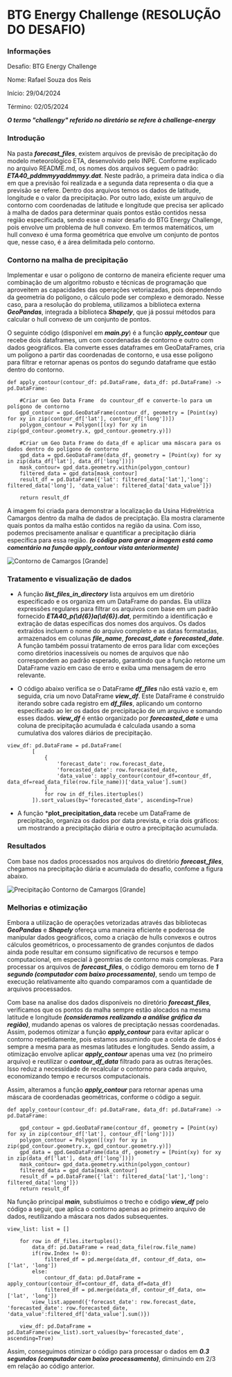 # BTG Energy Challenge (RESOLUÇÃO DO DESAFIO)
### Informações
Desafio: BTG Energy Challenge

Nome: Rafael Souza dos Reis

Início: 29/04/2024

Término: 02/05/2024

***O termo "challengy" referido no diretório se refere à challenge-energy***


### Introdução
Na pasta ***forecast_files***, existem arquivos de previsão de precipitação do modelo meteorológico ETA, desenvolvido pelo INPE. Conforme explicado no arquivo README.md, os nomes dos arquivos seguem o padrão: ***ETA40_pddmmyyaddmmyy.dat***. Neste padrão, a primeira data indica o dia em que a previsão foi realizada e a segunda data representa o dia que a previsão se refere. Dentro dos arquivos temos os dados de latitude, longitude e o valor da precipitação. Por outro lado, existe um arquivo de contorno com coordenadas de latitude e longitude que precisa ser aplicado à malha de dados para determinar quais pontos estão contidos nessa região especificada, sendo esse o maior desafio do BTG Energy Challenge, pois envolve um problema de hull convexo. Em termos matemáticos, um hull convexo é uma forma geométrica que envolve um conjunto de pontos que, nesse caso, é a área delimitada pelo contorno. 

### Contorno na malha de precipitação
Implementar e usar o polígono de contorno de maneira eficiente requer uma combinação de um algoritmo robusto e técnicas de programação que aproveitem as capacidades das operações vetoriazadas, pois dependendo da geometria do polígono, o cálculo pode ser complexo e demorado. Nesse caso, para a resolução do problema, utilizamos a biblioteca externa ***GeoPandas***, integrada a biblioteca ***Shapely***, que já possui métodos para calcular o hull convexo de um conjunto de pontos.

O seguinte código (disponível em ***main.py***) é a função ***apply_contour*** que recebe dois dataframes, um com coordenadas de contorno e outro com dados geográficos. Ela converte esses dataframes em GeoDataFrames, cria um polígono a partir das coordenadas de contorno, e usa esse polígono para filtrar e retornar apenas os pontos do segundo dataframe que estão dentro do contorno.

```
def apply_contour(contour_df: pd.DataFrame, data_df: pd.DataFrame) -> pd.DataFrame:
    
    #Criar um Geo Data Frame  do countour_df e converte-lo para um polígono de contorno
    gpd_contour = gpd.GeoDataFrame(contour_df, geometry = [Point(xy) for xy in zip(contour_df['lat'], contour_df['long'])])
    polygon_contour = Polygon([(xy) for xy in zip(gpd_contour.geometry.x, gpd_contour.geometry.y)])
    
    #Criar um Geo Data Frame do data_df e aplicar uma máscara para os dados dentro do polígono de contorno
    gpd_data = gpd.GeoDataFrame(data_df, geometry = [Point(xy) for xy in zip(data_df['lat'], data_df['long'])])
    mask_contour= gpd_data.geometry.within(polygon_contour)
    filtered_data = gpd_data[mask_contour]
    result_df = pd.DataFrame({'lat': filtered_data['lat'],'long': filtered_data['long'], 'data_value': filtered_data['data_value']})
    
    return result_df
```

A imagem foi criada para demonstrar a localização da Usina Hidrelétrica Camargos dentro da malha de dados de preciptação. Ela mostra claramente quais pontos da malha estão contidos na região da usina. Com isso, podemos precisamente analisar e quantificar a precipitação diária específica para essa região. ***(o código para gerar a imagem está como comentário na função apply_contour vista anteriormente)***

![Contorno de Camargos [Grande]](carmagos_grande_malha_contorno.PNG "Contorno de Carmargos")

### Tratamento e visualização de dados
+ A função ***list_files_in_directory*** lista arquivos em um diretório especificado e os organiza em um DataFrame do pandas. Ela utiliza expressões regulares para filtrar os arquivos com base em um padrão fornecido ***ETA40_p(\d{6})a(\d{6})\.dat***, permitindo a identificação e extração de datas específicas dos nomes dos arquivos. Os dados extraídos incluem o nome do arquivo completo e as datas formatadas, armazenados em colunas ***file_name***, ***forecast_date*** e ***forecasted_date***. A função também possui tratamento de erros para lidar com exceções como diretórios inacessíveis ou nomes de arquivos que não correspondem ao padrão esperado, garantindo que a função retorne um DataFrame vazio em caso de erro e exiba uma mensagem de erro relevante.

+ O código abaixo verifica se o DataFrame ***df_files*** não está vazio e, em seguida, cria um novo DataFrame ***view_df***. Este DataFrame é construído iterando sobre cada registro em ***df_files***, aplicando um contorno especificado ao ler os dados de precipitação de um arquivo e somando esses dados. ***view_df*** é então organizado por ***forecasted_date*** e uma coluna de precipitação acumulada é calculada usando a soma cumulativa dos valores diários de precipitação.

```
view_df: pd.DataFrame = pd.DataFrame(
        [
            {   
                'forecast_date': row.forecast_date,  
                'forecasted_date': row.forecasted_date, 
                'data_value': apply_contour(contour_df=contour_df, data_df=read_data_file(row.file_name))['data_value'].sum()
            }
            for row in df_files.itertuples()
        ]).sort_values(by='forecasted_date', ascending=True)
```

+ A função ***plot_precipitation_data** recebe um DataFrame de precipitação, organiza os dados por data prevista, e cria dois gráficos: um mostrando a precipitação diária e outro a precipitação acumulada.

### Resultados
Com base nos dados processados nos arquivos do diretório ***forecast_files***, chegamos na precipitação diária e acumulada do desafio, confome a figura abaixo.

![Precipitação Contorno de Camargos [Grande]](resultado.PNG "Precipitação Contorno de Carmargos")

### Melhorias e otimização
Embora a utilização de operações vetorizadas através das bibliotecas ***GeoPandas*** e ***Shapely*** ofereça uma maneira eficiente e poderosa de manipular dados geográficos, como a criação de hulls convexos e outros cálculos geométricos, o processamento de grandes conjuntos de dados ainda pode resultar em consumo significativo de recursos e tempo computacional, em especial à geomtrias de contorno mais complexas. Para processar os arquivos de ***forecast_files***, o código demorou em torno de ***1 segundo (computador com baixo processamento)***, sendo um tempo de execução relativamente alto quando comparamos com a quantidade de arquivos processados. 

Com  base na analise dos dados disponíveis no diretório ***forecast_files***, verificamos que os pontos da malha sempre estão alocados na mesma latitude e longitude ***(consideramos realizando a análise gráfica da região)***, mudando apenas os valores de preciptação nessas coordenadas. Assim, podemos otimizar a função ***apply_contour*** para evitar aplicar o contorno repetidamente, pois estamos assumindo que a coleta de dados é sempre a mesma para as mesmas latitudes e longitudes. Sendo assim, a otimização envolve aplicar ***apply_contour*** apenas uma vez (no primeiro arquivo) e reutilizar o ***contour_df_data*** filtrado para as outras iterações. Isso reduz a necessidade de recalcular o contorno para cada arquivo, economizando tempo e recursos computacionais.

Assim, alteramos a função ***apply_contour*** para retornar apenas uma máscara de coordenadas geométricas, conforme o código a seguir.

```
def apply_contour(contour_df: pd.DataFrame, data_df: pd.DataFrame) -> pd.DataFrame:
    
    gpd_contour = gpd.GeoDataFrame(contour_df, geometry = [Point(xy) for xy in zip(contour_df['lat'], contour_df['long'])])
    polygon_contour = Polygon([(xy) for xy in zip(gpd_contour.geometry.x, gpd_contour.geometry.y)])
    gpd_data = gpd.GeoDataFrame(data_df, geometry = [Point(xy) for xy in zip(data_df['lat'], data_df['long'])])
    mask_contour= gpd_data.geometry.within(polygon_contour)
    filtered_data = gpd_data[mask_contour]
    result_df = pd.DataFrame({'lat': filtered_data['lat'],'long': filtered_data['long']})
    return result_df
```

Na função principal ***main***, substiuímos o trecho e código ***view_df*** pelo código a seguir, que aplica o contorno apenas ao primeiro arquivo de dados, reutilizando a máscara nos dados subsequentes.

```
view_list: list = []

    for row in df_files.itertuples():
        data_df: pd.DataFrame = read_data_file(row.file_name)
        if(row.Index != 0):
            filtered_df = pd.merge(data_df, contour_df_data, on=['lat', 'long'])
        else:
            contour_df_data: pd.DataFrame = apply_contour(contour_df=contour_df, data_df=data_df)
            filtered_df = pd.merge(data_df, contour_df_data, on=['lat', 'long']) 
        view_list.append({'forecast_date': row.forecast_date,  'forecasted_date': row.forecasted_date, 'data_value':filtered_df['data_value'].sum()})

    view_df: pd.DataFrame = pd.DataFrame(view_list).sort_values(by='forecasted_date', ascending=True)
```

Assim, conseguimos otimizar o código para processar o dados em ***0.3 segundos (computador com baixo processamento)***, diminuindo em 2/3 em relação ao código anterior. 
